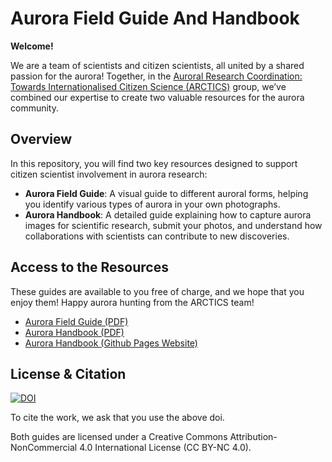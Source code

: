 # Aurora Field Guide And Handbook

**Welcome!**

We are a team of scientists and citizen scientists, all united by a shared passion for the aurora! Together, in the [Auroral Research Coordination: Towards Internationalised Citizen Science (ARCTICS)](https://collab.issibern.ch/arctics/) group, we’ve combined our expertise to create two valuable resources for the aurora community.

## Overview

In this repository, you will find two key resources designed to support citizen scientist involvement in aurora research:

- **Aurora Field Guide**: A visual guide to different auroral forms, helping you identify various types of aurora in your own photographs.
- **Aurora Handbook**: A detailed guide explaining how to capture aurora images for scientific research, submit your photos, and understand how collaborations with scientists can contribute to new discoveries.

## Access to the Resources

These guides are available to you free of charge, and we hope that you enjoy them! Happy aurora hunting from the ARCTICS team!

- [Aurora Field Guide (PDF)](https://kherli.github.io/Aurora-Field-Guide-And-Handbook/_static/Aurora_Field_Guide.pdf)
- [Aurora Handbook (PDF)](https://kherli.github.io/Aurora-Field-Guide-And-Handbook/_static/Aurora_Handbook.pdf)
- [Aurora Handbook (Github Pages Website)](https://kherli.github.io/Aurora-Field-Guide-And-Handbook/main.html)

## License & Citation

<a href="https://doi.org/10.5281/zenodo.13931939"><img src="https://zenodo.org/badge/DOI/10.5281/zenodo.13931939.svg" alt="DOI"></a>

To cite the work, we ask that you use the above doi.

Both guides are licensed under a Creative Commons Attribution-NonCommercial 4.0 International License (CC BY-NC 4.0).
